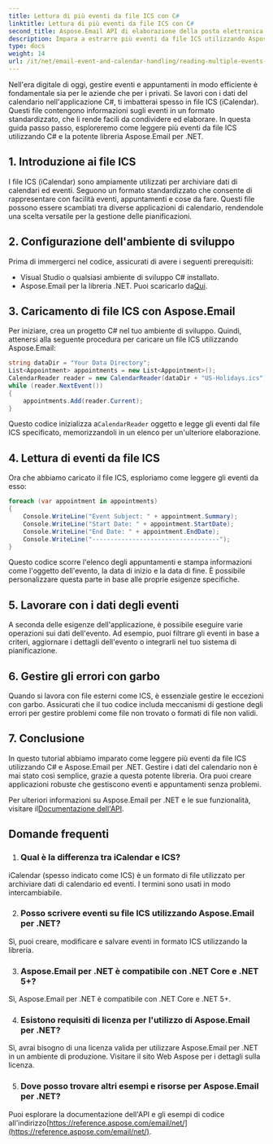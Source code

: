 ```yaml
---
title: Lettura di più eventi da file ICS con C#
linktitle: Lettura di più eventi da file ICS con C#
second_title: Aspose.Email API di elaborazione della posta elettronica .NET
description: Impara a estrarre più eventi da file ICS utilizzando Aspose.Email per .NET. Una guida passo passo con esempi di codice per una gestione efficiente degli eventi.
type: docs
weight: 14
url: /it/net/email-event-and-calendar-handling/reading-multiple-events-from-ics-files-with-csharp/
---
```


Nell'era digitale di oggi, gestire eventi e appuntamenti in modo efficiente è fondamentale sia per le aziende che per i privati. Se lavori con i dati del calendario nell'applicazione C#, ti imbatterai spesso in file ICS (iCalendar). Questi file contengono informazioni sugli eventi in un formato standardizzato, che li rende facili da condividere ed elaborare. In questa guida passo passo, esploreremo come leggere più eventi da file ICS utilizzando C# e la potente libreria Aspose.Email per .NET.

## 1. Introduzione ai file ICS
I file ICS (iCalendar) sono ampiamente utilizzati per archiviare dati di calendari ed eventi. Seguono un formato standardizzato che consente di rappresentare con facilità eventi, appuntamenti e cose da fare. Questi file possono essere scambiati tra diverse applicazioni di calendario, rendendole una scelta versatile per la gestione delle pianificazioni.

## 2. Configurazione dell'ambiente di sviluppo
Prima di immergerci nel codice, assicurati di avere i seguenti prerequisiti:
- Visual Studio o qualsiasi ambiente di sviluppo C# installato.
-  Aspose.Email per la libreria .NET. Puoi scaricarlo da[Qui](https://releases.aspose.com/email/net/).

## 3. Caricamento di file ICS con Aspose.Email
Per iniziare, crea un progetto C# nel tuo ambiente di sviluppo. Quindi, attenersi alla seguente procedura per caricare un file ICS utilizzando Aspose.Email:

```csharp
string dataDir = "Your Data Directory";
List<Appointment> appointments = new List<Appointment>();
CalendarReader reader = new CalendarReader(dataDir + "US-Holidays.ics");
while (reader.NextEvent())
{
    appointments.Add(reader.Current);
}
```

 Questo codice inizializza a`CalendarReader` oggetto e legge gli eventi dal file ICS specificato, memorizzandoli in un elenco per un'ulteriore elaborazione.

## 4. Lettura di eventi da file ICS
Ora che abbiamo caricato il file ICS, esploriamo come leggere gli eventi da esso:

```csharp
foreach (var appointment in appointments)
{
    Console.WriteLine("Event Subject: " + appointment.Summary);
    Console.WriteLine("Start Date: " + appointment.StartDate);
    Console.WriteLine("End Date: " + appointment.EndDate);
    Console.WriteLine("-----------------------------------");
}
```
Questo codice scorre l'elenco degli appuntamenti e stampa informazioni come l'oggetto dell'evento, la data di inizio e la data di fine. È possibile personalizzare questa parte in base alle proprie esigenze specifiche.

## 5. Lavorare con i dati degli eventi
A seconda delle esigenze dell'applicazione, è possibile eseguire varie operazioni sui dati dell'evento. Ad esempio, puoi filtrare gli eventi in base a criteri, aggiornare i dettagli dell'evento o integrarli nel tuo sistema di pianificazione.

## 6. Gestire gli errori con garbo
Quando si lavora con file esterni come ICS, è essenziale gestire le eccezioni con garbo. Assicurati che il tuo codice includa meccanismi di gestione degli errori per gestire problemi come file non trovato o formati di file non validi.

## 7. Conclusione
In questo tutorial abbiamo imparato come leggere più eventi da file ICS utilizzando C# e Aspose.Email per .NET. Gestire i dati del calendario non è mai stato così semplice, grazie a questa potente libreria. Ora puoi creare applicazioni robuste che gestiscono eventi e appuntamenti senza problemi.

 Per ulteriori informazioni su Aspose.Email per .NET e le sue funzionalità, visitare il[Documentazione dell'API](https://reference.aspose.com/email/net/).

## Domande frequenti
1. ### Qual è la differenza tra iCalendar e ICS?
iCalendar (spesso indicato come ICS) è un formato di file utilizzato per archiviare dati di calendario ed eventi. I termini sono usati in modo intercambiabile.

2. ### Posso scrivere eventi su file ICS utilizzando Aspose.Email per .NET?
Sì, puoi creare, modificare e salvare eventi in formato ICS utilizzando la libreria.

3. ### Aspose.Email per .NET è compatibile con .NET Core e .NET 5+?
Sì, Aspose.Email per .NET è compatibile con .NET Core e .NET 5+.

4. ### Esistono requisiti di licenza per l'utilizzo di Aspose.Email per .NET?
Sì, avrai bisogno di una licenza valida per utilizzare Aspose.Email per .NET in un ambiente di produzione. Visitare il sito Web Aspose per i dettagli sulla licenza.

5. ### Dove posso trovare altri esempi e risorse per Aspose.Email per .NET?
 Puoi esplorare la documentazione dell'API e gli esempi di codice all'indirizzo[https://reference.aspose.com/email/net/](https://reference.aspose.com/email/net/).